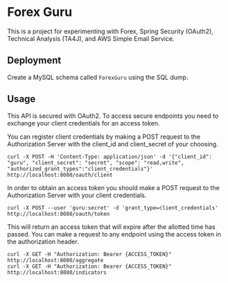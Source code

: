 # Forex Guru
This is a project for experimenting with Forex, Spring Security (OAuth2), Technical Analysis (TA4J), and 
AWS Simple Email Service.

## Deployment

Create a MySQL schema called `ForexGuru` using the SQL dump.

## Usage
This API is secured with OAuth2. To access secure endpoints you need to exchange your client
credentials for an access token.

You can register client credentials by making a POST request to the Authorization Server with the
client_id and client_secret of your choosing.
```
curl -X POST -H 'Content-Type: application/json' -d '{"client_id": "guru", "client_secret": "secret", "scope": "read,write", "authorized_grant_types":"client_credentials"}' http://localhost:8080/oauth/client
```

In order to obtain an access token you should make a POST request to the Authorization Server with your client credentials.

```
curl -X POST --user 'guru:secret' -d 'grant_type=client_credentials' http://localhost:8080/oauth/token
```

This will return an access token that will expire after the allotted time has passed.
You can make a request to any endpoint using the access token in the authorization header.

```
curl -X GET -H "Authorization: Bearer {ACCESS_TOKEN}" http://localhost:8080/aggregate
curl -X GET -H "Authorization: Bearer {ACCESS_TOKEN}" http://localhost:8080/indicators
```

